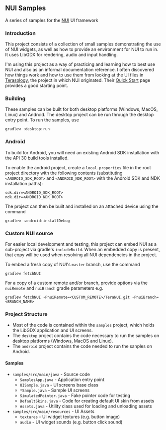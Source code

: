 ## NUI Samples
A series of samples for the [NUI](https://github.com/MovingBlocks/TeraNUI) UI framework
### Introduction
This project consists of a collection of small samples demonstrating the use of NUI widgets, as well as how to provide an environment for NUI to run in.
It uses LibGDX for rendering, audio and input handling.

I'm using this project as a way of practicing and learning how to best use NUI and also as an informal documentation reference.
I often discovered how things work and how to use them from looking at the UI files in [Terasology](https://github.com/MovingBlocks/Terasology), the project in which NUI originated. Their [Quick Start](https://github.com/Terasology/TutorialNui/wiki/Quick-Start) page provides a good starting point.
### Building
These samples can be built for both desktop platforms (Windows, MacOS, Linux) and Android. The desktop project can be run through the desktop entry point. To run the samples, use
```batch
gradlew :desktop:run
```
### Android
To build for Android, you will need an existing Android SDK installation with the API 30 build tools installed.

To enable the android project, create a `local.properties` file in the root project directory with the following contents
(substituting `<ANDROID_SDK_ROOT>` and `<ANDROID_NDK_ROOT>` with the Android SDK and NDK installation paths):
```properties
sdk.dir=<ANDROID_SDK_ROOT>
ndk.dir=<ANDROID_NDK_ROOT>
```
The project can then be built and installed on an attached device using the command
```batch
gradlew :android:installDebug
```
### Custom NUI source
For easier local development and testing, this project can embed NUI as a sub-project via gradle's `includeBuild`. When an embedded copy is present, that copy will be used when resolving all NUI dependencies in the project.

To embed a fresh copy of NUI's `master` branch, use the command
```batch
gradlew fetchNUI
```
For a copy of a custom remote and/or branch, provide options via the `nuiRemote` and `nuiBranch` gradle parameters e.g.
```batch
gradlew fetchNUI -PnuiRemote=<CUSTOM_REMOTE>/TeraNUI.git -PnuiBranch=<BRANCH_NAME>
```

### Project Structure
- Most of the code is contained within the `samples` project, which holds the LibGDX application and UI screens.
- The `desktop` project contains the code necessary to run the samples on desktop platforms (Windows, MacOS and Linux).
- The `android` project contains the code needed to run the sanples on Android.
#### Samples
- `samples/src/main/java` - Source code
  - `SamplesApp.java` - Application entry point
  - `UISample.java` - UI screens base class
  - `*Sample.java` - Sample UI screens
  - `SimulatedPointer.java` - Fake pointer code for testing
  - `DefaultSkins.java` - Code for creating default UI skin from assets
  - `Assets.java` - Utility class used for loading and unloading assets
- `samples/src/main/resources` - UI Assets
  - `textures` - UI widget textures (e.g. button image)
  - `audio` - UI widget sounds (e.g. button click sound)